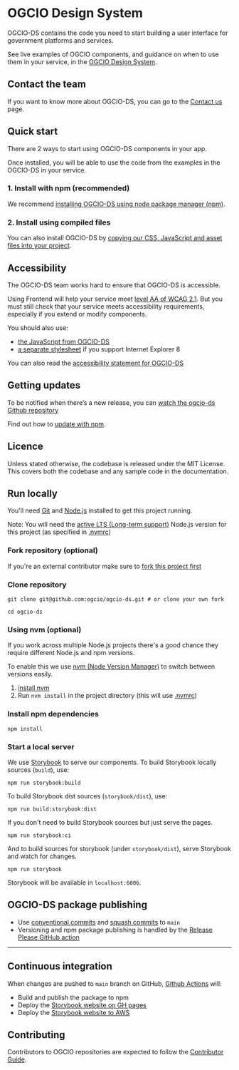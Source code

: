 # OGCIO Design System

OGCIO-DS contains the code you need to start building a user interface for government platforms and services.

See live examples of OGCIO components, and guidance on when to use them in your service, in the [OGCIO Design System](https://ogcio.github.io/ogcio-ds/).

## Contact the team

If you want to know more about OGCIO-DS, you can go to the [Contact us](https://www.design-system.ogcio.gov.ie/contact/) page.

## Quick start

There are 2 ways to start using OGCIO-DS components in your app.

Once installed, you will be able to use the code from the examples in the OGCIO-DS in your service.

### 1. Install with npm (recommended)

We recommend [installing OGCIO-DS using node package manager
(npm)](https://ogcio.github.io/ogcio-ds/?path=/docs/docs-install-with-npm--docs).

### 2. Install using compiled files

You can also install OGCIO-DS by [copying our CSS, JavaScript and asset files into your project](https://ogcio.github.io/ogcio-ds/?path=/docs/docs-install-using-precompiled-files--docs).

## Accessibility

The OGCIO-DS team works hard to ensure that OGCIO-DS is accessible.

Using Frontend will help your service meet [level AA of WCAG 2.1](https://www.w3.org/TR/WCAG21/). But you must still check that your service meets accessibility requirements, especially if you extend or modify components.

You should also use:

- [the JavaScript from OGCIO-DS](https://ogcio.github.io/ogcio-ds/?path=/docs/docs-import-css-assets-and-javascript--docs)
- [a separate stylesheet](https://ogcio.github.io/ogcio-ds/?path=/docs/docs-support-internet-explorer-8--docs) if you support Internet Explorer 8

You can also read the [accessibility statement for OGCIO-DS](https://www.design-system.ogcio.gov.ie/accessibility/)

## Getting updates

To be notified when there’s a new release, you can [watch the ogcio-ds Github repository](https://docs.github.com/en/github/managing-subscriptions-and-notifications-on-github/setting-up-notifications/configuring-notifications#configuring-your-watch-settings-for-an-individual-repository)

Find out how to [update with npm](https://ogcio.github.io/ogcio-ds/?path=/story/docs-update-with-npm--page/).

## Licence

Unless stated otherwise, the codebase is released under the MIT License. This
covers both the codebase and any sample code in the documentation.

## Run locally

You'll need [Git](https://help.github.com/articles/set-up-git/) and [Node.js](https://nodejs.org/en/) installed to get this project running.

Note: You will need the [active LTS (Long-term support)](https://github.com/nodejs/Release#release-schedule) Node.js version for this project (as specified in [.nvmrc](./.nvmrc))

### Fork repository (optional)

If you're an external contributor make sure to [fork this project first](https://help.github.com/articles/fork-a-repo/)

### Clone repository

```
git clone git@github.com:ogcio/ogcio-ds.git # or clone your own fork

cd ogcio-ds
```

### Using nvm (optional)

If you work across multiple Node.js projects there's a good chance they require different Node.js and npm versions.

To enable this we use [nvm (Node Version Manager)](https://github.com/creationix/nvm) to switch between versions easily.

1. [install nvm](https://github.com/creationix/nvm#installation)
2. Run `nvm install` in the project directory (this will use [.nvmrc](./.nvmrc))

### Install npm dependencies

```
npm install
```

### Start a local server

We use [Storybook](https://storybook.js.org/) to serve our components. To build Storybook locally sources (`build`), use:

```
npm run storybook:build
```

To build Storybook dist sources (`storybook/dist`), use:

```
npm run build:storybook:dist
```

If you don't need to build Storybook sources but just serve the pages.

```
npm run storybook:ci
```

And to build sources for storybook (under `storybook/dist`), serve Storybook and watch for changes.

```
npm run storybook
```

Storybook will be available in `localhost:6006`.

## OGCIO-DS package publishing

- Use [conventional commits](https://www.conventionalcommits.org/en/v1.0.0/) and [squash commits](https://github.com/googleapis/release-please?tab=readme-ov-file#linear-git-commit-history-use-squash-merge) to `main`
- Versioning and npm package publishing is handled by the [Release Please GitHub action](https://github.com/google-github-actions/release-please-action)

---

## Continuous integration

When changes are pushed to `main` branch on GitHub, [Github Actions][github-actions] will:

- Build and publish the package to npm
- Deploy the [Storybook website on GH pages](https://ogcio.github.io/ogcio-ds/)
- Deploy the [Storybook website to AWS](https://storybook.design-system.ogcio.gov.ie/)

[github-actions]: https://github.com/ogcio/ogcio-ds/tree/main/.github/workflows

## Contributing

Contributors to OGCIO repositories are expected to follow the [Contributor Guide](https://ogcio.github.io/ogcio-ds-website/help/how-to-contribute/).
